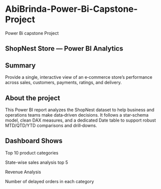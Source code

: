 # AbiBrinda-Power-Bi-Capstone-Project
Power Bi capstone Project

## ShopNest Store — Power BI Analytics

## Summary
Provide a single, interactive view of an e‑commerce store’s performance across sales, customers, payments, ratings, and delivery.

## About the project
This Power BI report analyzes the ShopNest dataset to help business and operations teams make data‑driven decisions. It follows a star‑schema model, clean DAX measures, and a dedicated Date table to support robust MTD/QTD/YTD comparisons and drill‑downs.

## Dashboard Shows

Top 10 product categories

State-wise sales analysis top 5

Revenue Analysis

Number of delayed orders in each category





